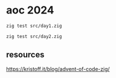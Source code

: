 # aoc 2024

```sh
zig test src/day1.zig

zig test src/day2.zig
```

## resources
https://kristoff.it/blog/advent-of-code-zig/
